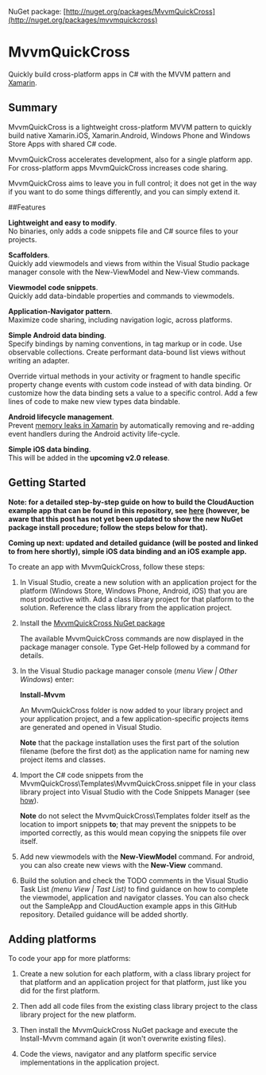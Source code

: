 NuGet package: [http://nuget.org/packages/MvvmQuickCross](http://nuget.org/packages/mvvmquickcross)

# MvvmQuickCross
Quickly build cross-platform apps in C# with the MVVM pattern and [Xamarin](http://xamarin.com/).

## Summary
MvvmQuickCross is a lightweight cross-platform MVVM pattern to quickly build native Xamarin.iOS, Xamarin.Android, Windows Phone and Windows Store Apps with shared C# code.

MvvmQuickCross accelerates development, also for a single platform app. For cross-platform apps MvvmQuickCross increases code sharing.

MvvmQuickCross aims to leave you in full control; it does not get in the way if you want to do some things differently, and you can simply extend it.

##Features

**Lightweight and easy to modify**.<br />No binaries, only adds a code snippets file and C# source files to your projects.

**Scaffolders**.<br />Quickly add viewmodels and views from within the Visual Studio package manager console with the New-ViewModel and New-View commands.

**Viewmodel code snippets**.<br />Quickly add data-bindable properties and commands to viewmodels.

**Application-Navigator pattern**.<br />Maximize code sharing, including navigation logic, across platforms.

**Simple Android data binding**.<br />Specify bindings by naming conventions, in tag markup or in code. Use observable collections. Create performant data-bound list views without writing an adapter.

Override virtual methods in your activity or fragment to handle specific property change events with custom code instead of with data binding. Or customize how the data binding sets a value to a specific control. Add a few lines of code to make new view types data bindable.

**Android lifecycle management**.<br />Prevent [memory leaks in Xamarin](http://docs.xamarin.com/guides/android/application_fundamentals/activity_lifecycle) by automatically removing and re-adding event handlers during the Android activity life-cycle.

**Simple iOS data binding**.<br />This will be added in the **upcoming v2.0 release**.

## Getting Started
**Note: for a detailed step-by-step guide on how to build the CloudAuction example app that can be found in this repository, see [here](http://vincenth.net/blog/archive/2013/08/30/creating-a-cross-platform-native-app-using-mvvmquickcross-and-xamarin-part-1-cross-platform-code-and-windows-8-app.aspx) (however, be aware that this post has not yet been updated to show the new NuGet package install procedure; follow the steps below for that).**

**Coming up next: updated and detailed guidance (will be posted and linked to from here shortly), simple iOS data binding and an iOS example app.**

To create an app with MvvmQuickCross, follow these steps:

1. In Visual Studio, create a new solution with an application project for the platform (Windows Store, Windows Phone, Android, iOS) that you are most productive with. Add a class library project for that platform to the solution. Reference the class library from the application project.

2. Install the [MvvmQuickCross NuGet package](http://nuget.org/packages/mvvmquickcross)

	The available MvvmQuickCross commands are now displayed in the package manager console.
	Type Get-Help followed by a command for details.

3. In the Visual Studio package manager console (*menu View | Other Windows*) enter:

	**Install-Mvvm**

	An MvvmQuickCross folder is now added to your library project and your application project, and a few application-specific projects items are generated and opened in Visual Studio.

	**Note** that the package installation uses the first part of the solution filename (before the first dot) as the application name for naming new project items and classes.

4. Import the C# code snippets from the MvvmQuickCross\Templates\MvvmQuickCross.snippet file in your class library project into Visual Studio with the Code Snippets Manager (see [how](http://msdn.microsoft.com/en-us/library/ms165394\(v=vs.110\).aspx)).
	
	**Note** do not select the MvvmQuickCross\Templates folder itself as the location to import snippets **to**; that may prevent the snippets to be imported correctly, as this would mean copying the snippets file over itself.

5. Add new viewmodels with the **New-ViewModel** command.
	For android, you can also create new views with the **New-View** command.

6. Build the solution and check the TODO comments in the Visual Studio Task List *(menu View | Tast List)* to find guidance on how to complete the viewmodel, application and navigator classes. You can also check out the SampleApp and CloudAuction example apps in this GitHub repository. Detailed guidance will be added shortly.

## Adding platforms
To code your app for more platforms:


1. Create a new solution for each platform, with a class library project for that platform and an application project for that platform, just like you did for the first platform.

2. Then add all code files from the existing class library project to the class library project for the new platform.

3. Then install the MvvmQuickCross NuGet package and execute the Install-Mvvm command again (it won't overwrite existing files).

4. Code the views, navigator and any platform specific service implementations in the application project.
